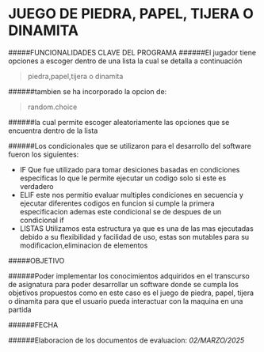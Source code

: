# JUEGO DE PIEDRA, PAPEL, TIJERA O DINAMITA



#####FUNCIONALIDADES CLAVE DEL PROGRAMA
######El jugador tiene opciones a escoger dentro de una lista la cual se detalla a continuación
> piedra,papel,tijera o dinamita

######tambien se ha incorporado la opcion de:
>random.choice

######la cual permite escoger aleatoriamente las opciones que se encuentra dentro de la lista

######Los condicionales que se utilizaron para el desarrollo del software fueron los siguientes:
- IF
Que fue utilizado para tomar desiciones basadas en condiciones especificas lo que le permite ejecutar un codigo solo si este es verdadero
- ELIF
este nos permitio evaluar multiples condiciones en secuencia y ejecutar diferentes codigos en funcion si cumple la primera especificacion ademas este condicional se de despues de un condicional if
- LISTAS
Utilizamos esta estructura ya que es una de las mas ejecutadas debido a su flexibilidad y facilidad de uso, estas son mutables para su modificacion,eliminacion de elementos




#####OBJETIVO 

######Poder implementar los conocimientos adquiridos en el transcurso de asignatura para poder desarrollar un software donde se  cumpla los objetivos propuestos como en este caso es el juego de piedra, papel, tijera o dinamita para que el usuario pueda interactuar con la maquina en una partida




######FECHA

######Elaboracion de los documentos de evaluacion: 
*02/MARZO/2025*
